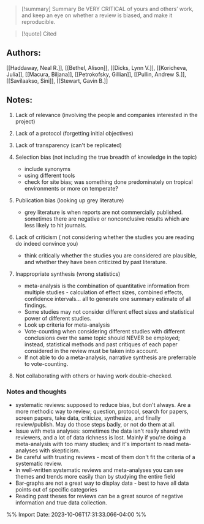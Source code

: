 
>[!summary] Summary
> Be VERY CRITICAL of yours and others’ work, and keep an eye on whether a review is biased, and make it reproducible.


>[!quote] Cited

## Authors:
[[Haddaway, Neal R.]], [[Bethel, Alison]], [[Dicks, Lynn V.]], [[Koricheva, Julia]], [[Macura, Biljana]], [[Petrokofsky, Gillian]], [[Pullin, Andrew S.]], [[Savilaakso, Sini]], [[Stewart, Gavin B.]]
## Notes:
1. Lack of relevance (involving the people and companies interested in the project)
2. Lack of a protocol (forgetting initial objectives)
3. Lack of transparency (can't be replicated)
4. Selection bias (not including the true breadth of knowledge in the topic)
	- include synonyms
	- using different tools
	- check for site bias; was something done predominately on tropical environments or more on temperate?

5. Publication bias (looking up grey literature)
	- grey literature is when reports are not commercially published. sometimes there are negative or nonconclusive results which are less likely to hit journals.

6. Lack of criticism ( not considering whether the studies you are reading do indeed convince you)
	- think critically whether the studies you are considered are plausible, and whether they have been criticized by past literature.

7. Inappropriate synthesis (wrong statistics)
	- meta-analysis is the combination of quantitative information from multiple studies - calculation of effect sizes, combined effects, confidence intervals... all to generate one summary estimate of all findings.
	- Some studies may not consider different effect sizes and statistical power of different studies.
	- Look up criteria for meta-analysis
	- Vote-counting when considering different studies with different conclusions over the same topic should NEVER be employed; instead, statistical methods and past critiques of each paper considered in the review must be taken into account.
	- If not able to do a meta-analysis, narrative synthesis are preferrable to vote-counting.

8. Not collaborating with others or having work double-checked.

### Notes and thoughts

- systematic reviews: supposed to reduce bias, but don't always. Are a more methodic way to review; question, protocol, search for papers, screen papers, take data, criticize, synthesize, and finally review/publish. May do those steps badly, or not do them at all.
- Issue with meta analyses: sometimes the data isn't really shared with reviewers, and a lot of data richness is lost. Mainly if you're doing a meta-analysis with too many studies; and it's important to read meta-analyses with skepticism.
- Be careful with trusting reviews - most of them don't fit the criteria of a systematic review.
- In well-written systematic reviews and meta-analyses you can see themes and trends more easily than by studying the entire field
- Bar-graphs are not a great way to display data - best to have all data points out of specific categories
- Reading past theses for reviews can be a great source of negative information and true data collection.

%% Import Date: 2023-10-06T17:31:33.066-04:00 %%
